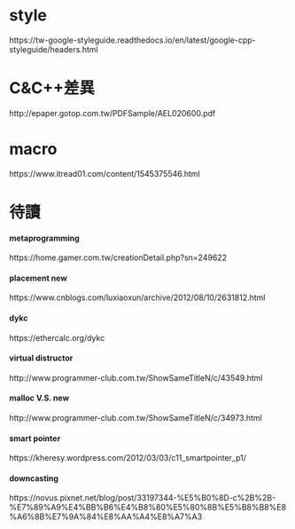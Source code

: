 <h1>style</h1>
https://tw-google-styleguide.readthedocs.io/en/latest/google-cpp-styleguide/headers.html
<h1>C&C++差異</h1>
http://epaper.gotop.com.tw/PDFSample/AEL020600.pdf
<h1>macro</h1>
https://www.itread01.com/content/1545375546.html
<h1>待讀</h1>
<h4>metaprogramming</h4>
https://home.gamer.com.tw/creationDetail.php?sn=249622
<h4>placement new</h4>
https://www.cnblogs.com/luxiaoxun/archive/2012/08/10/2631812.html
<h4>dykc</h4>
https://ethercalc.org/dykc
<h4>virtual distructor</h4>
http://www.programmer-club.com.tw/ShowSameTitleN/c/43549.html
<h4>malloc V.S. new</h4>
http://www.programmer-club.com.tw/ShowSameTitleN/c/34973.html
<h4>smart pointer</h4>
https://kheresy.wordpress.com/2012/03/03/c11_smartpointer_p1/
<h4>downcasting</h4>
https://novus.pixnet.net/blog/post/33197344-%E5%B0%8D-c%2B%2B-%E7%89%A9%E4%BB%B6%E4%B8%80%E5%80%8B%E5%B8%B8%E8%A6%8B%E7%9A%84%E8%AA%A4%E8%A7%A3
